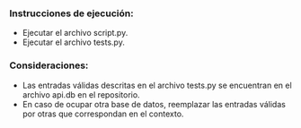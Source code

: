 ### Instrucciones de ejecución:
- Ejecutar el archivo script.py.
- Ejecutar el archivo tests.py.

### Consideraciones:
- Las entradas válidas descritas en el archivo tests.py se encuentran en el archivo api.db en el repositorio.
- En caso de ocupar otra base de datos, reemplazar las entradas válidas por otras que correspondan en el contexto.